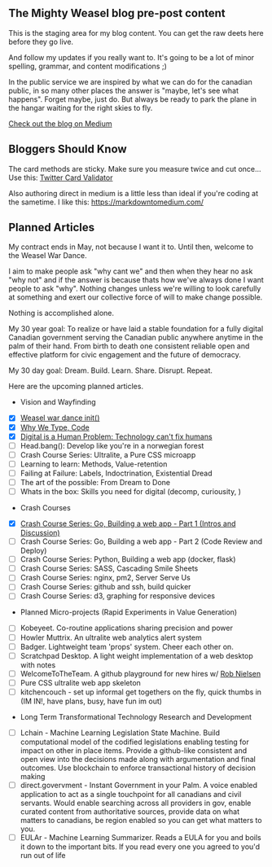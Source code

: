 ## The Mighty Weasel blog pre-post content

This is the staging area for my blog content. You can get the raw deets here before they go live.

And follow my updates if you really want to. It's going to be a lot of minor spelling, grammar,
and content modifications ;)

In the public service we are inspired by what we can do for the canadian public, in so many other places the answer is "maybe, let's see what happens". Forget maybe, just do. But always be ready to park the plane in the hangar waiting for the right skies to fly.

[Check out the blog on Medium](https://medium.com/the-mighty-weasel)

## Bloggers Should Know

The card methods are sticky. Make sure you measure twice and cut once... Use this: [Twitter Card Validator](https://cards-dev.twitter.com/validator)

Also authoring direct in medium is a little less than ideal if you're coding at the sametime. I like this: https://markdowntomedium.com/

## Planned Articles

My contract ends in May, not because I want it to. Until then, welcome to the Weasel War Dance.

I aim to make people ask "why cant we" and then when they hear no ask "why not" and if the answer is because thats how we've always done I want people to ask "why". Nothing changes unless we're willing to look carefully at something and exert our collective force of will to make change possible. 

Nothing is accomplished alone.

My 30 year goal: To realize or have laid a stable foundation for a fully digital Canadian government serving the Canadian public anywhere anytime in the palm of their hand. From birth to death one consistent reliable open and effective platform for civic engagement and the future of democracy.

My 30 day goal: Dream. Build. Learn. Share. Disrupt. Repeat.

Here are the upcoming planned articles. 

* Vision and Wayfinding
- [x] [Weasel war dance init()](https://medium.com/the-mighty-weasel/war-dance-init-c90a04177bd1)
- [x] [Why We Type, Code](https://medium.com/the-mighty-weasel/why-we-type-code-1b4e6b74a3b2)
- [x] [Digital is a Human Problem: Technology can't fix humans](https://medium.com/the-mighty-weasel/digital-is-a-human-challenge-you-cant-reboot-a-human-ead0e00b56bb)
- [ ] Head.bang(): Develop like you're in a norwegian forest
- [ ] Crash Course Series: Ultralite, a Pure CSS microapp
- [ ] Learning to learn: Methods, Value-retention
- [ ] Failing at Failure: Labels, Indoctrination, Existential Dread
- [ ] The art of the possible: From Dream to Done
- [ ] Whats in the box: Skills you need for digital (decomp, curiousity, )

* Crash Courses
- [x] [Crash Course Series: Go, Building a web app - Part 1 (Intros and Discussion)](https://medium.com/the-mighty-weasel/crash-course-series-basic-go-web-application-aa9a08e0f5e5)
- [ ] Crash Course Series: Go, Building a web app - Part 2 (Code Review and Deploy)
- [ ] Crash Course Series: Python, Building a web app (docker, flask)
- [ ] Crash Course Series: SASS, Cascading Smile Sheets
- [ ] Crash Course Series: nginx, pm2, Server Serve Us
- [ ] Crash Course Series: github and ssh, build quicker
- [ ] Crash Course Series: d3, graphing for responsive devices

* Planned Micro-projects (Rapid Experiments in Value Generation)
- [ ] Kobeyeet. Co-routine applications sharing precision and power
- [ ] Howler Muttrix. An ultralite web analytics alert system
- [ ] Badger. Lightweight team 'props' system. Cheer each other on.
- [ ] Scratchpad Desktop. A light weight implementation of a web desktop with notes
- [ ] WelcomeToTheTeam. A github playground for new hires w/ [Rob Nielsen](https://github.com/orgs/DIS-SIN/people/RobNielsen515)
- [ ] Pure CSS ultralite web app skeleton  
- [ ] kitchencouch - set up informal get togethers on the fly, quick thumbs in (IM IN!, have plans, busy, have fun im out) 

* Long Term Transformational Technology Research and Development
- [ ]  Lchain - Machine Learning Legislation State Machine. Build computational model of the codified legislations enabling testing for impact on other in place items. Provide a github-like consistent and open view into the decisions made along with argumentation and final outcomes. Use blockchain to enforce transactional history of decision making
- [ ] direct.govervment - Instant Government in your Palm. A voice enabled application to act as a single touchpoint for all canadians and civil servants. Would enable searching across all providers in gov, enable curated content from authoritative sources, provide data on what matters to canadians, be region enabled so you can get what matters to you. 
- [ ] EULAr - Machine Learning Summarizer. Reads a EULA for you and boils it down to the important bits. If you read every one you agreed to you'd run out of life